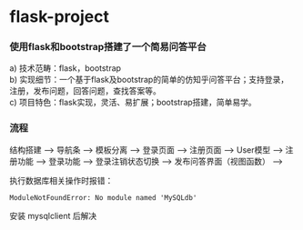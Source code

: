 # flask-project

### 使用flask和bootstrap搭建了一个简易问答平台
a) 技术范畴：flask，bootstrap  
b) 实现细节：一个基于flask及bootstrap的简单的仿知乎问答平台；支持登录，注册，发布问题，回答问题，查找答案等。  
c) 项目特色：flask实现，灵活、易扩展；bootstrap搭建，简单易学。

### 流程
结构搭建 --> 导航条 --> 模板分离 --> 登录页面 --> 注册页面 --> User模型 --> 注册功能 --> 登录功能 --> 登录注销状态切换 --> 发布问答界面（视图函数） --> 

执行数据库相关操作时报错：  
```
ModuleNotFoundError: No module named 'MySQLdb'
```
安装 mysqlclient 后解决